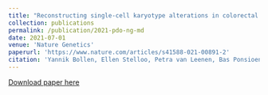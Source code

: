 ```yaml
---
title: "Reconstructing single-cell karyotype alterations in colorectal cancer identifies punctuated and gradual diversification patterns"
collection: publications
permalink: /publication/2021-pdo-ng-md
date: 2021-07-01
venue: 'Nature Genetics'
paperurl: 'https://www.nature.com/articles/s41588-021-00891-2'
citation: 'Yannik Bollen, Ellen Stelloo, Petra van Leenen, Bas Ponsioen, Myrna van den Bos, Bingxin Lu, et al. (2021). Reconstructing single-cell karyotype alterations in colorectal cancer identies punctuated and gradual diversication patterns. Nature Genetics, 53(8), 1187-1195.'
---
```


[Download paper here](https://www.nature.com/articles/s41588-021-00891-2.pdf)
